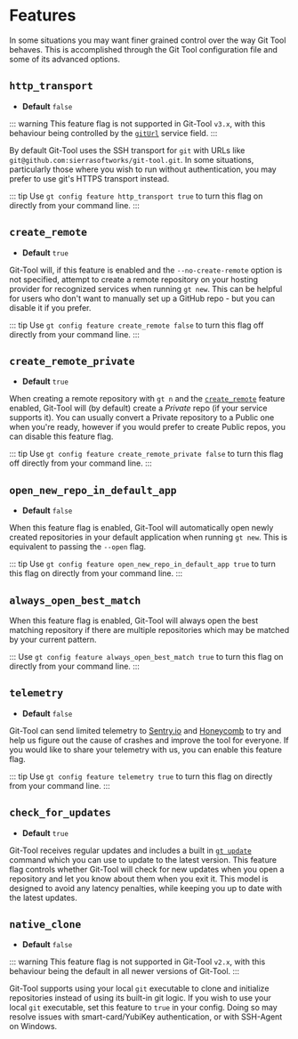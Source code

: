 # Features
In some situations you may want finer grained control over the way Git Tool behaves. This is accomplished through
the Git Tool configuration file and some of its advanced options.

## `http_transport` <Badge text="v1.2.19+"/> <Badge text="v3.x" type="warning" />
  - **Default** `false`

::: warning
This feature flag is not supported in Git-Tool `v3.x`, with this behaviour being controlled by the [`gitUrl`](./services.md#giturl) service field.
:::

By default Git-Tool uses the SSH transport for `git` with URLs like `git@github.com:sierrasoftworks/git-tool.git`.
In some situations, particularly those where you wish to run without authentication, you may prefer to use git's HTTPS transport
instead.

::: tip
Use `gt config feature http_transport true` to turn this flag on directly from your command line.
:::

## `create_remote` <Badge text="v1.0+"/>
 - **Default** `true`

Git-Tool will, if this feature is enabled and the `--no-create-remote` option is not specified, attempt to create
a remote repository on your hosting provider for recognized services when running `gt new`. This can be helpful
for users who don't want to manually set up a GitHub repo - but you can disable it if you prefer.

::: tip
Use `gt config feature create_remote false` to turn this flag off directly from your command line.
:::

## `create_remote_private` <Badge text="v2.0+"/>
 - **Default** `true`

When creating a remote repository with `gt n` and the [`create_remote`](#create-remote) feature enabled,
Git-Tool will (by default) create a *Private* repo (if your service supports it). You can usually convert
a Private repository to a Public one when you're ready, however if you would prefer to create Public repos,
you can disable this feature flag.

::: tip
Use `gt config feature create_remote_private false` to turn this flag off directly from your command line.
:::

## `open_new_repo_in_default_app` <Badge text="v2.1.1+"/>
 - **Default** `false`

When this feature flag is enabled, Git-Tool will automatically open newly created repositories in your
default application when running `gt new`. This is equivalent to passing the `--open` flag.

::: tip
Use `gt config feature open_new_repo_in_default_app true` to turn this flag on directly from your command line.
:::

## `always_open_best_match` <Badge text="v3.2+"/>

When this feature flag is enabled, Git-Tool will always open the best matching repository if there are
multiple repositories which may be matched by your current pattern.

:::
Use `gt config feature always_open_best_match true` to turn this flag on directly from your command line.
:::

## `telemetry` <Badge text="v2.1.21+"/>
 - **Default** `false`

Git-Tool can send limited telemetry to [Sentry.io](https://sentry.io) and [Honeycomb](https://honeycomb.io) 
to try and help us figure out the cause of crashes and improve the tool for everyone. If you would like to
share your telemetry with us, you can enable this feature flag.

::: tip
Use `gt config feature telemetry true` to turn this flag on directly from your command line.
:::

## `check_for_updates` <Badge text="v3.2+"/>
  - **Default** `true`

Git-Tool receives regular updates and includes a built in [`gt update`](./commands/setup.md#update) command
which you can use to update to the latest version. This feature flag controls whether Git-Tool will check
for new updates when you open a repository and let you know about them when you exit it. This model is
designed to avoid any latency penalties, while keeping you up to date with the latest updates.

## `native_clone` <Badge text="v1.2.18+" /> <Badge text="v2.0+" type="warning"/>
 - **Default** `false`

::: warning
This feature flag is not supported in Git-Tool `v2.x`, with this behaviour being the default in all newer versions of Git-Tool.
:::

Git-Tool supports using your local `git` executable to clone and initialize repositories instead of using its built-in git logic.
If you wish to use your local `git` executable, set this feature to `true` in your config. Doing so may resolve
issues with smart-card/YubiKey authentication, or with SSH-Agent on Windows.